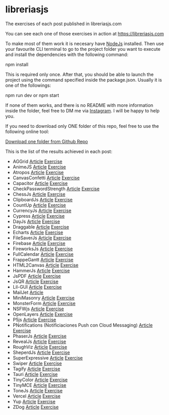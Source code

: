 # libreriasjs

The exercises of each post published in libreriasjs.com

You can see each one of those exercises in action at https://libreriasjs.com

To make most of them work it is necesary have [NodeJs](https://nodejs.org/en/) installed.
Then use your favourite CLI terminal to go to the project folder you want to execute and install the dependencies with the following command:

npm install

This is required only once. After that, you should be able to launch the project using the command specified inside the package.json. Usually it is one of the followings:

npm run dev or npm start

If none of them works, and there is no README with more information inside the folder, feel free to DM me via [Instagram](https://www.instagram.com/libreriasjs/). I will be happy to help you.

If you need to download only ONE folder of this repo, feel free to use the following online tool:

[Download one folder from Github Repo](https://download-directory.github.io/)

This is the list of the results achieved in each post:

- AGGrid [Article](https://libreriasjs.com/libreria-javascript-crear-tablas-dinamicas-aggrid/) [Exercise](https://libreriasjs.com/exercises/aggrid/)
- AnimeJS [Article](https://libreriasjs.com/libreria-javascript-animaciones-animejs/) [Exercise](https://libreriasjs.com/exercises/anime-js/)
- Atropos [Article](https://libreriasjs.com/libreria-javascript-parallax-atropos/) [Exercise](https://codepen.io/Danivalldo/pen/yLzbeQg)
- CanvasConfetti [Article](https://libreriasjs.com/libreria-javascript-efecto-confeti-canvas-confetti/) [Exercise](https://libreriasjs.com/exercises/canvas-confetti/)
- Capacitor [Article](https://libreriasjs.com/libreria-javascript-apps-multiplataforma-capacitor/) [Exercise](https://libreriasjs.com/exercises/spent-tracker/index.html)
- CheckPasswordStrength [Article](https://libreriasjs.com/libreria-javascript-contrasenacheck-password-strength/) [Exercise](https://libreriasjs.com/exercises/check-password-strength/)
- ChessJs [Article](https://libreriasjs.com/libreria-javascript-ajedrez-chessjs/) [Exercise](https://libreriasjs.com/exercises/chessjs/)
- ClipboardJs [Article](https://libreriasjs.com/libreria-javascript-copiar-portapapeles-clipboardjs/) [Exercise](https://libreriasjs.com/exercises/clipboard/)
- CountUp [Article](https://libreriasjs.com/libreria-javascript-efecto-contador-countup/) [Exercise](https://codepen.io/Danivalldo/pen/oNGWwVW)
- CurrencyJs [Article](https://libreriasjs.com/libreria-javascript-formatear-divisas-currencyjs/) [Exercise](https://libreriasjs.com/exercises/currencyjs/)
- Cypress [Article](https://libreriasjs.com/libreria-javascript-crear-tests-e2e-cypress/) [Exercise](https://github.com/Danivalldo/libreriasjs/tree/master/cypress/cypress/e2e)
- DayJs [Article](https://libreriasjs.com/libreria-javascript-fechas-dayjs/) [Exercise](https://codepen.io/Danivalldo/pen/NWajGoo)
- Draggable [Article](https://libreriasjs.com/libreria-javascript-drag-and-drop-draggable/) [Exercise](https://codepen.io/Danivalldo/pen/NWajvWJ)
- Echarts [Article](https://libreriasjs.com/libreria-javascript-crear-graficos-y-visualizacion-datos-echarts/) [Exercise](https://libreriasjs.com/exercises/echarts/)
- FileSaverJs [Article](https://libreriasjs.com/libreria-javascript-descargar-archivos-filesaver/) [Exercise](https://libreriasjs.com/exercises/file-saver/)
- Firebase [Article](https://libreriasjs.com/crear-aplicaciones-fullstack-javascript-firebase/) [Exercise](https://libreriasjs.com/exercises/firebase/)
- FireworksJs [Article](https://libreriasjs.com/libreria-javascript-efecto-fuegos-artificiales-fireworksjs/) [Exercise](https://libreriasjs.com/exercises/fireworksjs/)
- FullCalendar [Article](https://libreriasjs.com/libreria-javascript-crear-calendarios-eventos-fullcalendar/) [Exercise](https://libreriasjs.com/exercises/fullcalendar/)
- FrappeGantt [Article](https://libreriasjs.com/libreria-javascript-crear-diagramas-gantt-frappe-gantt/) [Exercise](https://libreriasjs.com/exercises/frappe-gantt/)
- HTML2Canvas [Article](https://libreriasjs.com/libreria-javascript-captura-pantalla-html-2-canvas/) [Exercise](https://libreriasjs.com/exercises/html2canvas/)
- HammerJs [Article](https://libreriasjs.com/libreria-javascript-interacciones-hammerjs/) [Exercise](https://codepen.io/Danivalldo/pen/abLWyOp)
- JsPDF [Article](https://libreriasjs.com/libreria-javascript-crear-pdf-jspdf/) [Exercise](https://libreriasjs.com/exercises/js-pdf/)
- JsQR [Article](https://libreriasjs.com/libreria-javascript-crear-y-leer-qrs-qrcode-y-jsqr/) [Exercise](https://libreriasjs.com/exercises/jsqr/)
- Lil-GUI [Article](https://libreriasjs.com/libreria-javascript-interfaces-lil-gui/) [Exercise](https://codepen.io/Danivalldo/pen/oNGWXKX)
- MailJet [Article](https://libreriasjs.com/enviar-correos-electronicos-con-nodejs-y-mailjet/)
- MiniMasonry [Article](https://libreriasjs.com/libreria-javascript-crear-layouts-mini-masonry/) [Exercise](https://libreriasjs.com/exercises/mini-masonry/)
- MonsterForm [Article](https://libreriasjs.com/crear-formularios-de-miedo-para-halloween-con-css-y-javascript/) [Exercise](https://libreriasjs.com/exercises/monster-form/)
- NSFWjs [Article](https://libreriasjs.com/libreria-javascript-detectar-y-filtrar-imagenes-desnudos-nsfwjs/) [Exercise](https://libreriasjs.com/exercises/nsfwjs/)
- OpenLayers [Article](https://libreriasjs.com/libreria-javascript-mapas-openlayers/) [Exercise](https://libreriasjs.com/exercises/open-layers/)
- P5js [Article](https://libreriasjs.com/libreria-javascript-arte-p5js/) [Exercise](https://libreriasjs.com/exercises/p5js/)
- PNotifications (Notificiaciones Push con Cloud Messaging) [Article](https://libreriasjs.com/notificaciones-push-javascript-cloud-messaging/) [Exercise](https://github.com/Danivalldo/libreriasjs/tree/master/PNotifications)
- PhaserJs [Article](https://libreriasjs.com/libreria-javascript-crear-videojuegos-phaser/) [Exercise](https://libreriasjs.com/exercises/phaser/)
- RevealJs [Article](https://libreriasjs.com/libreria-javascript-presentaciones-revealjs/) [Exercise](https://libreriasjs.com/exercises/revealjs/#/)
- RoughViz [Article](https://libreriasjs.com/libreria-javascript-crear-graficos-roughviz/) [Exercise](https://libreriasjs.com/exercises/roughviz/)
- SheperdJs [Article](https://libreriasjs.com/libreria-javascript-guia-usuarios-shepherdjs/) [Exercise](https://libreriasjs.com/exercises/shepherdjs/)
- SuperExpressive [Article](https://libreriasjs.com/libreria-javascript-regex-superexpressive/) [Exercise](https://libreriasjs.com/exercises/super-expressive/)
- Swiper [Article](https://libreriasjs.com/libreria-javascript-crear-sliders-swiper/) [Exercise](https://libreriasjs.com/exercises/swiper)
- Tagify [Article](https://libreriasjs.com/libreria-javascript-tags-tagify/) [Exercise](https://libreriasjs.com/exercises/tagify/)
- Tauri [Article](https://libreriasjs.com/libreria-javascript-aplicaciones-escritorio-tauri/) [Exercise](https://libreriasjs.com/exercises/tauri/index.html)
- TinyColor [Article](https://libreriasjs.com/libreria-javascript-controlar-colores-tiny-color/) [Exercise](https://codepen.io/Danivalldo/pen/ZEXKQYb)
- TinyMCE [Article](https://libreriasjs.com/libreria-javascript-crear-editor-texto-enriquecido-tinymce/) [Exercise](https://libreriasjs.com/exercises/tinymce/)
- ToneJs [Article](https://libreriasjs.com/libreria-javascript-crear-muscia-electronica-tonejs/) [Exercise](https://libreriasjs.com/exercises/tonejs/)
- Vercel [Article](https://libreriasjs.com/publicar-proyectos-frontend-javascript-vercel/) [Exercise](https://libreriasjsverceldeploy.vercel.app/)
- Yup [Article](https://libreriasjs.com/libreria-javascript-validar-formularios-yup/) [Exercise](https://libreriasjs.com/exercises/yup/)
- ZDog [Article](https://libreriasjs.com/libreria-javascript-diseno-3d-zdog/) [Exercise](https://libreriasjs.com/exercises/zdog/)
